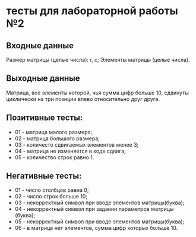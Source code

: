 # тесты для лабораторной работы №2

## Входные данные 
Размер матрицы (целые числа): r, c;
Элементы матрицы (целые числа).

## Выходные данные
Матрица, все элементы которой, чья сумма цифр больше 10, сдвинуты циклически
на три позиции влево относительно друг друга.

## Позитивные тесты:
 - 01 - матрица малого размера;
 - 02 - матрица большого размера;
 - 03 - количесто сдвигаемых элементов менее 3;
 - 04 - матрица не изменяется в ходе сдвига;
 - 05 - количество строк равно 1.

## Негативные тесты:
 - 01 - число столбцов равна 0;
 - 02 - число строк больше 10;
 - 03 - некорректный символ при вводе элементов матрицы(буква);
 - 04 - некорректный символ при задании параметров матрицы (буква);
 - 05 - некорректный символ при вводе элементов матрицы(буква);
 - 06 - в матрице нет элементов, сумма цифр которых больше 10.